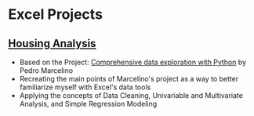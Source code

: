 # Excel Projects

## [Housing Analysis](https://github.com/maxwellgriffith345/Excel_Projects/blob/master/HousingAnalysis.xlsm)
- Based on the Project: [Comprehensive data exploration with Python](https://www.kaggle.com/pmarcelino/comprehensive-data-exploration-with-python) by Pedro Marcelino
- Recreating the main points of Marcelino's project as a way to better familiarize myself with Excel's data tools
- Applying the concepts of Data Cleaning, Univariable and Multivariate Analysis, and Simple Regression Modeling
